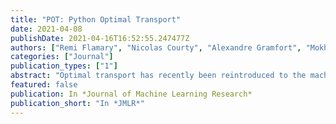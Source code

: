 ```yaml
---
title: "POT: Python Optimal Transport"
date: 2021-04-08
publishDate: 2021-04-16T16:52:55.247477Z
authors: ["Remi Flamary", "Nicolas Courty", "Alexandre Gramfort", "Mokhtar Z Alaya", "Aurelie Boisbunon", "Stanislas Chambon", "Laetitia Chapel", "Adrien Corenflos", "Kilian Fatras", "Nemo Fournier", "Leo Gautheron", "Nathalie T H Gayraud", "Hicham Janati", "Alain Rakotomamonjy", "Ievgen Redko", "Antoine Rolet", "Antony Schutz", "Vivien Seguy", "Danica J Sutherland", "Romain Tavenard", "Alexander Tong", "Titouan Vayer"]
categories: ["Journal"]
publication_types: ["1"]
abstract: "Optimal transport has recently been reintroduced to the machine learning community thanks in part to novel efficient optimization procedures allowing for medium to large scale applications. We propose a Python toolbox that implements several key optimal transport ideas for the machine learning community. The toolbox contains implementations of a number of founding works of OT for machine learning such as Sinkhorn algorithm and Wasserstein barycenters, but also provides generic solvers that can be used for conducting novel fundamental research. This toolbox, named POT for Python Optimal Transport, is open source with an MIT license."
featured: false
publication: In *Journal of Machine Learning Research*
publication_short: "In *JMLR*"
---
```


